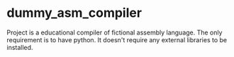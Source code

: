 # dummy_asm_compiler
Project is a educational compiler of fictional assembly language.
The only requirement is to have python. It doesn't require any external libraries to be installed.

